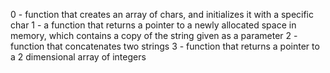 0 - function that creates an array of chars, and initializes it with a specific char
1 - a function that returns a pointer to a newly allocated space in memory, which contains a copy of the string given as a parameter
2 -  function that concatenates two strings
3 - function that returns a pointer to a 2 dimensional array of integers

